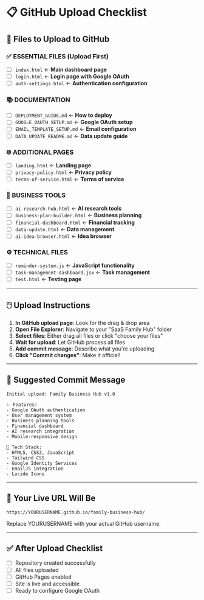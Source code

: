 # 📋 GitHub Upload Checklist

## 🎯 **Files to Upload to GitHub**

### **✅ ESSENTIAL FILES (Upload First)**

- [ ] `index.html` ← **Main dashboard page**
- [ ] `login.html` ← **Login page with Google OAuth**
- [ ] `auth-settings.html` ← **Authentication configuration**

### **📚 DOCUMENTATION**

- [ ] `DEPLOYMENT_GUIDE.md` ← **How to deploy**
- [ ] `GOOGLE_OAUTH_SETUP.md` ← **Google OAuth setup**
- [ ] `EMAIL_TEMPLATE_SETUP.md` ← **Email configuration**
- [ ] `DATA_UPDATE_README.md` ← **Data update guide**

### **🌐 ADDITIONAL PAGES**

- [ ] `landing.html` ← **Landing page**
- [ ] `privacy-policy.html` ← **Privacy policy**
- [ ] `terms-of-service.html` ← **Terms of service**

### **💼 BUSINESS TOOLS**

- [ ] `ai-research-hub.html` ← **AI research tools**
- [ ] `business-plan-builder.html` ← **Business planning**
- [ ] `financial-dashboard.html` ← **Financial tracking**
- [ ] `data-update.html` ← **Data management**
- [ ] `ai-idea-browser.html` ← **Idea browser**

### **⚙️ TECHNICAL FILES**

- [ ] `reminder-system.js` ← **JavaScript functionality**
- [ ] `task-management-dashboard.jsx` ← **Task management**
- [ ] `test.html` ← **Testing page**

---

## 🖱️ **Upload Instructions**

1. **In GitHub upload page**: Look for the drag & drop area
2. **Open File Explorer**: Navigate to your "SaaS Family Hub" folder
3. **Select files**: Either drag all files or click "choose your files"
4. **Wait for upload**: Let GitHub process all files
5. **Add commit message**: Describe what you're uploading
6. **Click "Commit changes"**: Make it official!

---

## 📝 **Suggested Commit Message**

```text
Initial upload: Family Business Hub v1.0

✨ Features:
- Google OAuth authentication
- User management system
- Business planning tools
- Financial dashboard
- AI research integration
- Mobile-responsive design

🔧 Tech Stack:
- HTML5, CSS3, JavaScript
- Tailwind CSS
- Google Identity Services
- EmailJS integration
- Lucide Icons
```

---

## 🔗 **Your Live URL Will Be**

`https://YOURUSERNAME.github.io/family-business-hub/`

Replace YOURUSERNAME with your actual GitHub username.

---

## ✅ **After Upload Checklist**

- [ ] Repository created successfully
- [ ] All files uploaded
- [ ] GitHub Pages enabled
- [ ] Site is live and accessible
- [ ] Ready to configure Google OAuth
